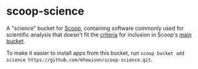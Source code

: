 # scoop-science

A "science" bucket for [Scoop](http://scoop.sh), containing software commonly used for scientific analysis that doesn't fit the [criteria](https://github.com/lukesampson/scoop/wiki/Criteria-for-including-apps-in-the-main-bucket) for inclusion in Scoop's [main bucket](https://github.com/ScoopInstaller/Main).

To make it easier to install apps from this bucket, run `scoop bucket add science https://github.com/mhowison/scoop-science.git`.
